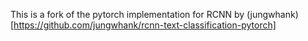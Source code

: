 This is a fork of the pytorch implementation for RCNN by (jungwhank)[https://github.com/jungwhank/rcnn-text-classification-pytorch]
